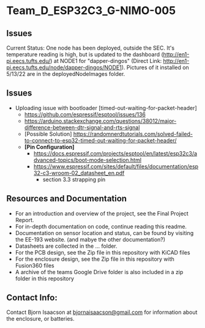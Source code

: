 # Team_D_ESP32C3_G-NIMO-005

## Issues
Current Status: One node has been deployed, outside the SEC. It's temperature reading is high, but is updated to the dashboard (http://en1-pi.eecs.tufts.edu/) at NODE1 for "dapper-dingos" (Direct Link: http://en1-pi.eecs.tufts.edu/node/dapper-dingos/NODE1). Pictures of it installed on 5/13/22 are in the deployedNodeImages folder. 

## Issues
- Uploading issue with bootloader [timed-out-waiting-for-packet-header]
	- https://github.com/espressif/esptool/issues/136
	- https://arduino.stackexchange.com/questions/38012/major-difference-between-dtr-signal-and-rts-signal
	- [Possible Solution] https://randomnerdtutorials.com/solved-failed-to-connect-to-esp32-timed-out-waiting-for-packet-header/
	- **[Pin Configuration]**
		- https://docs.espressif.com/projects/esptool/en/latest/esp32c3/advanced-topics/boot-mode-selection.html
		- https://www.espressif.com/sites/default/files/documentation/esp32-c3-wroom-02_datasheet_en.pdf
			- section 3.3 strapping pin

## Resources and Documentation
- For an introduction and overview of the project, see the Final Project Report.
- For in-depth documentation on code, continue reading this readme.
- Documentation on sensor location and status, can be found by visiting the EE-193 website. (and mabye the other documentation?)
- Datasheets are collected in the ... folder. 
- For the PCB design, see the Zip file in this repository with KiCAD files
- For the enclosure design, see the Zip file in this repository with Fusion360 files
- A archive of the teams Google Drive folder is also included in a zip folder in this repository


## Contact Info:
Contact Bjorn Isaacson at bjornaisaacson@gmail.com for information about the enclosure, or batteries.  
